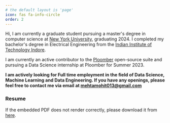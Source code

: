 ```yaml
---
# the default layout is 'page'
icon: fas fa-info-circle
order: 2
---
```


<!-- > Add Markdown syntax content to file `_tabs/about.md`{: .filepath } and it will show up on this page.
{: .prompt-tip } -->


Hi, I am currently a graduate student pursuing a master's degree in computer science at [New York University](https://www.nyu.edu/), graduating 2024. I completed my bachelor's degree in Electrical Engineering from the [Indian Institute of Technology Indore](https://www.iiti.ac.in). 

I am currently an active contributor to the [Ploomber](https://ploomber.io/) open-source suite and pursuing a Data Science internship at Ploomber for Summer 2023.

**I am actively looking for Full time employment in the field of Data Science, Machine Learning and Data Engineering. If you have any openings, please feel free to contact me via email at [mehtamohit013@gmail.com](mailto:mehtamohit013@gmail.com)**


### Resume
If the embedded PDF does not render correctly, please download it from [here](/assets/resumes/Resume.pdf).

<object data="/assets/resumes/Resume.pdf" type="application/pdf" width="100%" style="height: 100vh">